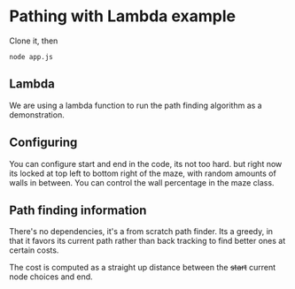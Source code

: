 # Pathing with Lambda example

Clone it, then

`node app.js`

## Lambda

We are using a lambda function to run the path finding algorithm as a demonstration.

## Configuring

You can configure start and end in the code, its not too hard. but right now its locked at
top left to bottom right of the maze, with random amounts of walls in between. You can control the
wall percentage in the maze class.

## Path finding information

There's no dependencies, it's a from scratch path finder. Its a greedy, in that it
favors its current path rather than back tracking to find better ones at certain costs.

The cost is computed as a straight up distance between the ~~start~~ current node choices and end.


